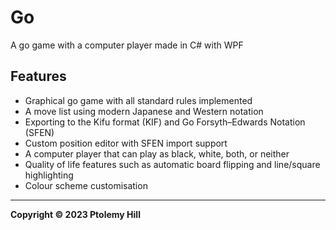 # Go

A go game with a computer player made in C# with WPF

## Features

- Graphical go game with all standard rules implemented
- A move list using modern Japanese and Western notation
- Exporting to the Kifu format (KIF) and Go Forsyth–Edwards Notation (SFEN)
- Custom position editor with SFEN import support
- A computer player that can play as black, white, both, or neither
- Quality of life features such as automatic board flipping and line/square highlighting
- Colour scheme customisation

---

**Copyright © 2023  Ptolemy Hill**
